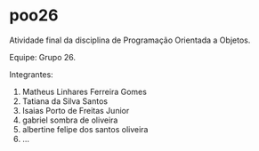# poo26
Atividade final da disciplina de Programação Orientada a Objetos.

Equipe: Grupo 26.

Integrantes:
1. Matheus Linhares Ferreira Gomes
2. Tatiana da Silva Santos 
3. Isaias Porto de Freitas Junior
4. gabriel sombra de oliveira
5. albertine felipe dos santos oliveira
6. ...
